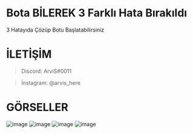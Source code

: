 # Bota BİLEREK 3 Farklı Hata Bırakıldı
3 Hatayıda Çözüp Botu Başlatabilirsiniz
# 

# İLETİŞİM
> Discord: ArviS#0011

> İnstagram: @arvis_here
#

# GÖRSELLER
![image](https://user-images.githubusercontent.com/69751083/202790643-dc4506e0-e5c1-4a3b-a1db-20530b0b3413.png)
![image](https://user-images.githubusercontent.com/69751083/202790654-dd1538be-b9a3-43fb-a50b-e9101e8f34b4.png)
![image](https://user-images.githubusercontent.com/69751083/202790668-f5958887-c47b-4d33-82ce-b3d7dac6b2da.png)
![image](https://user-images.githubusercontent.com/69751083/202790686-b89be3b3-4b2d-4c59-9922-7b208b315492.png)
